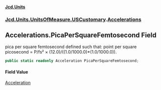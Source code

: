 #### [Jcd.Units](index.md 'index')
### [Jcd.Units.UnitsOfMeasure.USCustomary](Jcd.Units.UnitsOfMeasure.USCustomary.md 'Jcd.Units.UnitsOfMeasure.USCustomary').[Accelerations](Accelerations.md 'Jcd.Units.UnitsOfMeasure.USCustomary.Accelerations')

## Accelerations.PicaPerSquareFemtosecond Field

pica per square femtosecond defined such that: point per square picosecond = P/fs² ×
(12.0)/((1.0/1000.0)*(1.0/1000.0)).

```csharp
public static readonly Acceleration PicaPerSquareFemtosecond;
```

#### Field Value
[Acceleration](Acceleration.md 'Jcd.Units.UnitTypes.Acceleration')